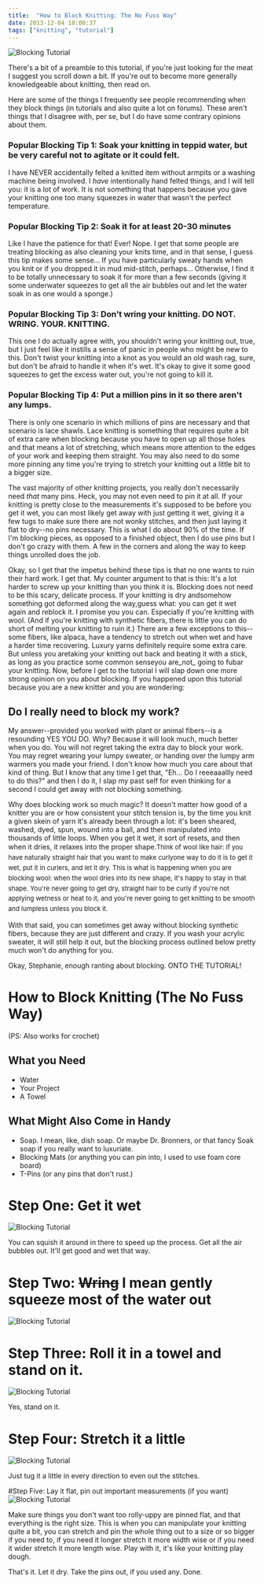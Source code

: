 ```yaml
---
title:  "How to Block Knitting: The No Fuss Way"
date: 2013-12-04 18:00:37
tags: ["knitting", "tutorial"]
---
```

![Blocking Tutorial](/uploads/2013/12/how-to-block-knitting.jpg)​

There's a bit of a preamble to this tutorial, if you're just looking for the meat I suggest you scroll down a bit. If you're out to become more generally knowledgeable about knitting, then read on.

Here are some of the things I frequently see people recommending when they block things (in tutorials and also quite a lot on forums). These aren't things that I disagree with, per se, but I do have some contrary opinions about them.

###	Popular Blocking Tip 1: Soak your knitting in teppid water, but be very careful not to agitate or it could felt.

I have NEVER accidentally felted a knitted item without armpits or a washing machine being involved. I _have_ intentionally hand felted things, and I will tell you: it is a lot of work. It is not something that happens because you gave your knitting one too many squeezes in water that wasn't the perfect temperature.


###	Popular Blocking Tip 2: Soak it for at least 20-30 minutes

Like I have the patience for that! Ever! Nope. I get that some people are treating blocking as also cleaning your knits time, and in that sense, I guess this tip makes some sense... If you have particularly sweaty hands when you knit or if you dropped it in mud mid-stitch, perhaps... Otherwise, I find it to be totally unnecessary to soak it for more than a few seconds (giving it some underwater squeezes to get all the air bubbles out and let the water soak in as one would a sponge.)

###	Popular Blocking Tip 3: Don't wring your knitting. DO NOT. WRING. YOUR. KNITTING.

This one I do actually agree with, you shouldn't wring your knitting out, true, but I just feel like it instills a sense of panic in people who might be new to this. Don't twist your knitting into a knot as you would an old wash rag, sure, but don't be afraid to handle it when it's wet. It's okay to give it some good squeezes to get the excess water out, you're not going to kill it.

###	Popular Blocking Tip 4: Put a million pins in it so there aren't any lumps.

There is only one scenario in which millions of pins are necessary and that scenario is lace shawls. Lace knitting is something that requires quite a bit of extra care when blocking because you have to open up all those holes and that means a lot of stretching, which means more attention to the edges of your work and keeping them straight. You may also need to do some more pinning any time you're trying to stretch your knitting out a little bit to a bigger size.

The vast majority of other knitting projects, you really don't necessarily need _that_ many pins. Heck, you may not even need to pin it at all. If your knitting is pretty close to the measurements it's supposed to be before you get it wet, you can most likely get away with just getting it wet, giving it a few tugs to make sure there are not wonky stitches, and then just laying it flat to dry--no pins necessary. This is what I do about 90% of the time. If I'm blocking pieces, as opposed to a finished object, then I do use pins but I don't go crazy with them. A few in the corners and along the way to keep things unrolled does the job.

Okay, so I get that the impetus behind these tips is that no one wants to ruin their hard work. I get that. My counter argument to that is this: It's a lot harder to screw up your knitting than you think it is. Blocking does not need to be this scary, delicate process. If your knitting is dry andsomehow something got deformed along the way,guess what: you can get it wet again and reblock it. I promise you you can. Especially if you're knitting with wool. (And if you're knitting with synthetic fibers, there is little you can do short of melting your knitting to ruin it.) There are a few exceptions to this--some fibers, like alpaca, have a tendency to stretch out when wet and have a harder time recovering. Luxury yarns definitely require some extra care. But unless you aretaking your knitting out back and beating it with a stick, as long as you practice some common senseyou are_not_ going to fubar your knitting. Now, before I get to the tutorial I will slap down one more strong opinion on you about blocking. If you happened upon this tutorial because you are a new knitter and you are wondering:

## Do I really need to block my work?

My answer--provided you worked with plant or animal fibers--is a resounding YES YOU DO. Why? Because it will look much, much better when you do. You will not regret taking the extra day to block your work. You may regret wearing your lumpy sweater, or handing over the lumpy arm warmers you made your friend. I don't know how much you care about that kind of thing. But I know that any time I get that, "Eh... Do I reeeaaallly need to do this?" and then I do it, I slap my past self for even thinking for a second I could get away with not blocking something.


Why does blocking work so much magic? It doesn't matter how good of a knitter you are or how consistent your stitch tension is, by the time you knit a given skein of yarn it's already been through a lot: it's been sheared, washed, dyed, spun, wound into a ball, and then manipulated into thousands of little loops. When you get it wet, it sort of resets, and then when it dries, it relaxes into the proper shape.<span style="font-size: 13px; line-height: 1.6em;">Think of wool like hair: If you have naturally straight hair that you want to make curlyone way to do it is to get it wet, put it in curlers, and let it dry. This is what is happening when you are blocking wool: when the wool dries into its new shape, it's happy to stay in that shape. You're never going to get dry, straight hair to be curly if you're not applying wetness or heat to it, and you're never going to get knitting to be smooth and lumpless unless you block it.</span>

With that said, you can sometimes get away without blocking synthetic fibers, because they are just different and crazy. If you wash your acrylic sweater, it will still help it out, but the blocking process outlined below pretty much won't do anything for you.


Okay, Stephanie, enough ranting about blocking. ONTO THE TUTORIAL!

# How to Block Knitting (The No Fuss Way)

(PS: Also works for crochet)

## What you Need

*   Water
*   Your Project
*   A Towel

## What Might Also Come in Handy

* Soap.
I mean, like, dish soap. Or maybe Dr. Bronners, or that fancy Soak soap if you really want to luxuriate.
* Blocking Mats
(or anything you can pin into, I used to use foam core board)
* T-Pins
(or any pins that don't rust.)

#	Step One: Get it wet
![Blocking Tutorial](/uploads/2013/11/how-to-block-knitting_step-2.jpg)

You can squish it around in there to speed up the process. Get all the air bubbles out. It'll get good and wet that way.


#	Step Two: <strike>Wring</strike> I mean gently squeeze most of the water out

![Blocking Tutorial](/uploads/2013/11/how-to-block-knitting_step-3.jpg)

#	Step Three: Roll it in a towel and stand on it.
![Blocking Tutorial](/uploads/2013/11/how-to-block-knitting_step-4.jpg)

Yes, stand on it.


# Step Four: Stretch it a little
![Blocking Tutorial](/uploads/2013/11/how-to-block-knitting_step-5.jpg)

Just tug it a little in every direction to even out the stitches.

#Step Five: Lay it flat, pin out important measurements (if you want)
![Blocking Tutorial](/uploads/2013/11/how-to-block-knitting_step-6.jpg)

Make sure things you don't want too rolly-uppy are pinned flat, and that everything is the right size. This is when you can manipulate your knitting quite a bit, you can stretch and pin the whole thing out to a size or so bigger if you need to, if you need it longer stretch it more width wise or if you need it wider stretch it more length wise. Play with it, it's like your knitting play dough.

That's it. Let it dry. Take the pins out, if you used any. Done.

